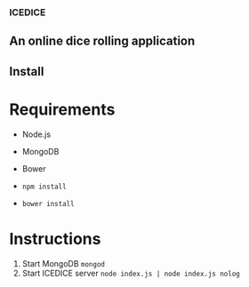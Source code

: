 ### ICEDICE

## An online dice rolling application

## Install

# Requirements

* Node.js
* MongoDB
* Bower

* `npm install`
* `bower install`


# Instructions

1. Start MongoDB `mongod`
2. Start ICEDICE server `node index.js | node index.js nolog`

